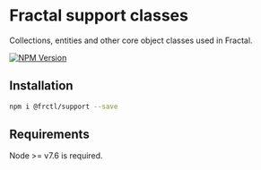 # Fractal support classes

Collections, entities and other core object classes used in Fractal.

[![NPM Version](https://img.shields.io/npm/v/@frctl/support.svg?style=flat-square)](https://www.npmjs.com/package/@frctl/support)

## Installation

```bash
npm i @frctl/support --save
```

## Requirements

Node >= v7.6 is required.
